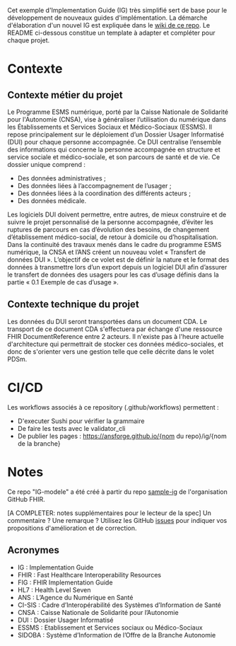 Cet exemple d'Implementation Guide (IG) très simplifié sert de base pour le développement de nouveaux guides d'implémentation. La démarche d'élaboration d'un nouvel IG est expliquée dans le [wiki de ce repo](https://github.com/ansforge/IG-modele/wiki). 
Le README ci-dessous constitue un template à adapter et compléter pour chaque projet.

# Contexte

## Contexte métier du projet
Le Programme ESMS numérique, porté par la Caisse Nationale de Solidarité pour l'Autonomie (CNSA), vise à généraliser l’utilisation du numérique dans les Établissements et Services Sociaux et Médico-Sociaux (ESSMS). Il repose principalement sur le déploiement d’un Dossier Usager Informatisé (DUI) pour chaque personne accompagnée. Ce DUI centralise l’ensemble des informations qui concerne la personne accompagnée en structure et service sociale et médico-sociale, et son parcours de santé et de vie. Ce dossier unique comprend :
*	Des données administratives ;
*	Des données liées à l’accompagnement de l’usager ;
*	Des données liées à la coordination des différents acteurs ;
*	Des données médicale.
  
Les logiciels DUI doivent permettre, entre autres, de mieux construire et de suivre le projet personnalisé de la personne accompagnée, d’éviter les ruptures de parcours en cas d’évolution des besoins, de changement d’établissement médico-social, de retour à domicile ou d’hospitalisation. 
Dans la continuité des travaux menés dans le cadre du programme ESMS numérique, la CNSA et l’ANS créent un nouveau volet « Transfert de données DUI ». L’objectif de ce volet est de définir la nature et le format des données à transmettre lors d’un export depuis un logiciel DUI afin d’assurer le transfert de données des usagers pour les cas d’usage définis dans la partie « 0.1 Exemple de cas d’usage ».


## Contexte technique du projet
Les données du DUI seront transportées dans un document CDA.
Le transport de ce document CDA s'effectuera par échange d'une ressource FHIR DocumentReference entre 2 acteurs.
Il n'existe pas à l'heure actuelle d'architecture qui permettrait de stocker ces données médico-sociales, et donc de s'orienter vers une gestion telle que celle décrite dans le volet PDSm. 

# CI/CD
Les workflows associés à ce repository (.github/workflows) permettent : 
* D'executer Sushi pour vérifier la grammaire
* De faire les tests avec le validator_cli
* De publier les pages : https://ansforge.github.io/{nom du repo}/ig/{nom de la branche}

# Notes
Ce repo "IG-modele" a été créé à partir du repo [sample-ig](https://github.com/FHIR/sample-ig) de l'organisation GitHub FHIR.

[A COMPLETER: notes supplémentaires pour le lecteur de la spec]
Un commentaire ? Une remarque ? Utilisez les GitHub [issues](https://docs.github.com/fr/issues) pour indiquer vos propositions d'amélioration et de correction.

## Acronymes

* IG : Implementation Guide
* FHIR : Fast Healthcare Interoperability Resources
* FIG : FHIR Implementation Guide
* HL7 : Health Level Seven
* ANS : L’Agence du Numérique en Santé
* CI-SIS : Cadre d’Interopérabilité des Systèmes d’Information de Santé
* CNSA : Caisse Nationale de Solidarité pour l’Autonomie
* DUI : Dossier Usager Informatisé
* ESSMS : Etablissement et Services sociaux ou Médico-Sociaux
* SIDOBA : Système d’Information de l’Offre de la Branche Autonomie

